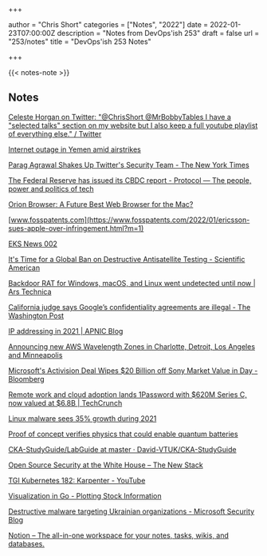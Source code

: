 +++


author = "Chris Short"
categories = ["Notes", "2022"]
date = 2022-01-23T07:00:00Z
description = "Notes from DevOps'ish 253"
draft = false
url = "253/notes"
title = "DevOps'ish 253 Notes"


+++

{{< notes-note >}}

## Notes

[Celeste Horgan on Twitter: "@ChrisShort @MrBobbyTables I have a "selected talks" section on my website but I also keep a full youtube playlist of everything else." / Twitter](https://twitter.com/celeste_horgan/status/1483491349684908032)

[Internet outage in Yemen amid airstrikes](https://blog.cloudflare.com/internet-outage-in-yemen-amid-airstrikes/)

[Parag Agrawal Shakes Up Twitter's Security Team - The New York Times](https://www.nytimes.com/2022/01/21/technology/twitter-security-team.html)

[The Federal Reserve has issued its CBDC report - Protocol — The people, power and politics of tech](https://www.protocol.com/bulletins/federal-reserve-cbdc)

[Orion Browser: A Future Best Web Browser for the Mac?](https://tedium.co/2022/01/19/orion-web-browser-macos-kagi-profile/?utm_medium=feed&utm_source=feedpress.me&utm_campaign=Feed%3A+tedium)

[www.fosspatents.com](https://www.fosspatents.com/2022/01/ericsson-sues-apple-over-infringement.html?m=1)

[EKS News 002](https://buttondown.email/eks.news/archive/eks-news-002/)

[It's Time for a Global Ban on Destructive Antisatellite Testing - Scientific American](https://www.scientificamerican.com/article/its-time-for-a-global-ban-on-destructive-antisatellite-testing/)

[Backdoor RAT for Windows, macOS, and Linux went undetected until now | Ars Technica](https://arstechnica.com/information-technology/2022/01/backdoor-for-windows-macos-and-linux-went-undetected-until-now/)

[California judge says Google’s confidentiality agreements are illegal - The Washington Post](https://www.washingtonpost.com/technology/2022/01/14/google-nda-illegal-california/)

[IP addressing in 2021 | APNIC Blog](https://blog.apnic.net/2022/01/19/ip-addressing-in-2021/)

[Announcing new AWS Wavelength Zones in Charlotte, Detroit, Los Angeles and Minneapolis](https://aws.amazon.com/about-aws/whats-new/2022/01/aws-wavelength-zones/)

[Microsoft's Activision Deal Wipes $20 Billion off Sony Market Value in Day - Bloomberg](https://www.bloomberg.com/news/articles/2022-01-19/sony-drops-9-6-in-wake-of-microsoft-activision-deal)

[Remote work and cloud adoption lands 1Password with $620M Series C, now valued at $6.8B | TechCrunch](https://techcrunch.com/2022/01/19/1password-series-c-funding/?guccounter=1&guce_referrer=aHR0cHM6Ly93d3cubGlua2VkaW4uY29tLw&guce_referrer_sig=AQAAANPC9USKquAeNBJuJeH_lpwzgU8fggHCh_AL9pxnQsQfNnjACdVuVkzOmeNkojEg7Ap074tWCB7X_8Nh51rS81IK7TS-zcAb2CquPFxlMUCNxSkYKV96tvfgjcga0fhOj9OdonNcf2d58Mgx5ffQfizQJo9cjIX13K09vURKfywG)

[Linux malware sees 35% growth during 2021](https://www.bleepingcomputer.com/news/security/linux-malware-sees-35-percent-growth-during-2021/)

[Proof of concept verifies physics that could enable quantum batteries](https://newatlas.com/energy/quantum-battery-proof-concept-fast-charging/)

[CKA-StudyGuide/LabGuide at master · David-VTUK/CKA-StudyGuide](https://github.com/David-VTUK/CKA-StudyGuide/tree/master/LabGuide)

[Open Source Security at the White House – The New Stack](https://thenewstack.io/open-source-security-at-the-white-house/)

[TGI Kubernetes 182: Karpenter - YouTube](https://www.youtube.com/watch?v=zXqrNJaTCrU&list=PL7bmigfV0EqQzxcNpmcdTJ9eFRPBe-iZa&index=2)

[Visualization in Go - Plotting Stock Information](https://www.ardanlabs.com/blog/2022/01/visualizations-in-go.html)

[Destructive malware targeting Ukrainian organizations - Microsoft Security Blog](https://www.microsoft.com/security/blog/2022/01/15/destructive-malware-targeting-ukrainian-organizations/)

[Notion – The all-in-one workspace for your notes, tasks, wikis, and databases.](https://theworstdev.notion.site/theworstdev/The-Self-Learner-s-Guide-to-Programming-efc9b5bf93294010b1ac02436f3bce4d)
